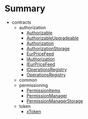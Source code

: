 # Summary
* contracts
  * authorization
    * [Authorizable](docs/contracts/authorization/authorizable.md)
    * [AuthorizableUpgradeable](docs/contracts/authorization/authorizableupgradeable.md)
    * [Authorization](docs/contracts/authorization/authorization.md)
    * [AuthorizationStorage](docs/contracts/authorization/authorizationstorage.md)
    * [EurPriceFeed](docs/contracts/authorization/eurpricefeed.md)
    * [IAuthorization](docs/contracts/authorization/iauthorization.md)
    * [IEurPriceFeed](docs/contracts/authorization/ieurpricefeed.md)
    * [IOperationsRegistry](docs/contracts/authorization/ioperationsregistry.md)
    * [OperationsRegistry](docs/contracts/authorization/operationsregistry.md)
  * common
  * permissioning
    * [PermissionItems](docs/contracts/permissioning/permissionitems.md)
    * [PermissionManager](docs/contracts/permissioning/permissionmanager.md)
    * [PermissionManagerStorage](docs/contracts/permissioning/permissionmanagerstorage.md)
  * token
    * [xToken](docs/contracts/token/xtoken.md)
